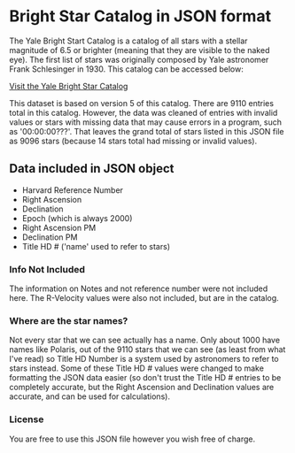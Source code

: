 # Bright Star Catalog in JSON format

The Yale Bright Start Catalog is a catalog of all stars with a stellar magnitude of 6.5 or brighter (meaning that they are visible to the naked eye).  The first list of stars was originally composed by Yale astronomer Frank Schlesinger in 1930. This catalog can be accessed below:

[Visit the Yale Bright Star Catalog](http://tdc-www.harvard.edu/catalogs/bsc5.html)


This dataset is based on version 5 of this catalog.  There are 9110 entries total in this catalog.  However, the data was cleaned of entries with invalid values or stars with missing data that may cause errors in a program, such as  '00:00:00???'.   That leaves the grand total of stars listed in this JSON file as 9096 stars (because 14 stars total had missing or invalid values). 

## Data included in JSON object

- Harvard Reference Number 
- Right Ascension
- Declination
- Epoch (which is always 2000)
- Right Ascension PM
- Declination PM
- Title HD # ('name' used to refer to stars)

### Info Not Included

The information on Notes and not reference number were not included here.  The R-Velocity values were also not included, but are in the catalog.

### Where are the star names?

Not every star that we can see actually has a name.  Only about 1000 have names like Polaris, out of the 9110 stars that we can see (as least from what I've read) so Title HD Number is a system used by astronomers to refer to stars instead.  Some of these Title HD # values were changed to make formatting the JSON data easier (so don't trust the  Title HD # entries to be completely accurate, but the Right Ascension and Declination values are accurate, and can be used for calculations).

### License

You are free to use this JSON file however you wish free of charge.
